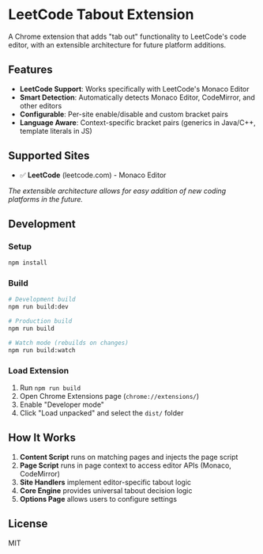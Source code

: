 # LeetCode Tabout Extension

A Chrome extension that adds "tab out" functionality to LeetCode's code editor, with an extensible architecture for future platform additions.

## Features

- **LeetCode Support**: Works specifically with LeetCode's Monaco Editor
- **Smart Detection**: Automatically detects Monaco Editor, CodeMirror, and other editors
- **Configurable**: Per-site enable/disable and custom bracket pairs
- **Language Aware**: Context-specific bracket pairs (generics in Java/C++, template literals in JS)

## Supported Sites

- ✅ **LeetCode** (leetcode.com) - Monaco Editor

*The extensible architecture allows for easy addition of new coding platforms in the future.*

## Development

### Setup
```bash
npm install
```

### Build
```bash
# Development build
npm run build:dev

# Production build
npm run build

# Watch mode (rebuilds on changes)
npm run build:watch
```

### Load Extension
1. Run `npm run build`
2. Open Chrome Extensions page (`chrome://extensions/`)
3. Enable "Developer mode"
4. Click "Load unpacked" and select the `dist/` folder

## How It Works

1. **Content Script** runs on matching pages and injects the page script
2. **Page Script** runs in page context to access editor APIs (Monaco, CodeMirror)
3. **Site Handlers** implement editor-specific tabout logic
4. **Core Engine** provides universal tabout decision logic
5. **Options Page** allows users to configure settings

## License

MIT
